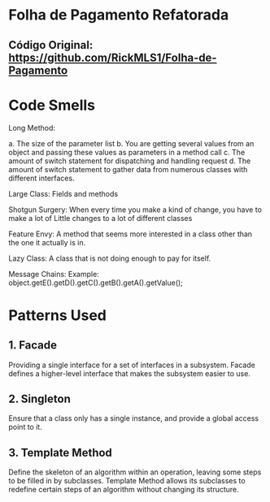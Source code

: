 # Folha de Pagamento Refatorada
##

## Código Original: https://github.com/RickMLS1/Folha-de-Pagamento

# Code Smells

Long Method:

a. The size of the parameter list 
b. You are getting several values from an object and passing these values as parameters in a method call 
c. The amount of switch statement for dispatching and handling request 
d. The amount of switch statement to gather data from numerous classes with different interfaces.

Large Class: Fields and methods

Shotgun Surgery: When every time you make a kind of change, you have to make a lot of Little changes to a lot of different classes

Feature Envy: A method that seems more interested in a class other than the one it actually is in.

Lazy Class: A class that is not doing enough to pay for itself.

Message Chains: Example: object.getE().getD().getC().getB().getA().getValue();

# Patterns Used 

## 1. Facade 

Providing a single interface for a set of interfaces in a subsystem. Facade defines a higher-level interface that makes the subsystem easier to use.

## 2. Singleton

Ensure that a class only has a single instance, and provide a global access point to it.

## 3. Template Method

Define the skeleton of an algorithm within an operation, leaving some steps to be filled in by subclasses. Template Method allows its subclasses to redefine certain steps of an algorithm without changing its structure.
